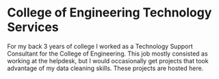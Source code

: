# College of Engineering Technology Services
For my back 3 years of college I worked as a Technology Support Consultant for the College of Engineering. This job mostly consisted as working at the helpdesk, but I would occasionally get projects that took advantage of my data cleaning skills. These projects are hosted here.
